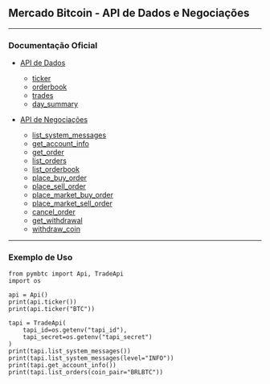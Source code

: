 ## Mercado Bitcoin - API de Dados e Negociações

* * *

### Documentação Oficial

+ [API de Dados](https://www.mercadobitcoin.com.br/api-doc/)
    - [ticker](https://www.mercadobitcoin.com.br/api-doc/#method_trade_api_ticker)
    - [orderbook](https://www.mercadobitcoin.com.br/api-doc/#method_trade_api_orderbook)
    - [trades](https://www.mercadobitcoin.com.br/api-doc/#method_trade_api_trades)
    - [day_summary](https://www.mercadobitcoin.com.br/api-doc/#method_trade_api_daysummary)


+ [API de Negociações](https://www.mercadobitcoin.com.br/trade-api/)
    - [list_system_messages](https://www.mercadobitcoin.com.br/trade-api/#list_system_messages)
    - [get_account_info](https://www.mercadobitcoin.com.br/trade-api/#get_account_info)
    - [get_order](https://www.mercadobitcoin.com.br/trade-api/#get_order)
    - [list_orders](https://www.mercadobitcoin.com.br/trade-api/#list_orders)
    - [list_orderbook](https://www.mercadobitcoin.com.br/trade-api/#list_orderbook)
    - [place_buy_order](https://www.mercadobitcoin.com.br/trade-api/#place_buy_order)
    - [place_sell_order](https://www.mercadobitcoin.com.br/trade-api/#place_sell_order)
    - [place_market_buy_order](https://www.mercadobitcoin.com.br/trade-api/#place_market_buy_order)
    - [place_market_sell_order](https://www.mercadobitcoin.com.br/trade-api/#place_market_sell_order)
    - [cancel_order](https://www.mercadobitcoin.com.br/trade-api/#cancel_order)
    - [get_withdrawal](https://www.mercadobitcoin.com.br/trade-api/#get_withdrawal)
    - [withdraw_coin](https://www.mercadobitcoin.com.br/trade-api/#withdraw_coin)

* * *

### Exemplo de Uso
    from pymbtc import Api, TradeApi
    import os
    
    api = Api()
    print(api.ticker())
    print(api.ticker("BTC"))
    
    tapi = TradeApi(
        tapi_id=os.getenv("tapi_id"),
        tapi_secret=os.getenv("tapi_secret")
    )
    print(tapi.list_system_messages())
    print(tapi.list_system_messages(level="INFO"))
    print(tapi.get_account_info())
    print(tapi.list_orders(coin_pair="BRLBTC"))